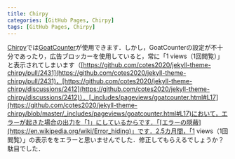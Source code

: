 ```yaml
---
title: Chirpy
categories: [GitHub Pages, Chirpy]
tags: [GitHub Pages, Chirpy]
---
```

[Chirpy](https://github.com/cotes2020/jekyll-theme-chirpy)では[GoatCounter](https://www.goatcounter.com/)が使用できます．しかし，GoatCounterの設定が不十分であったり，広告ブロッカーを使用していると，常に「1 views（1回閲覧）」と表示されてしまいます（[https://github.com/cotes2020/jekyll-theme-chirpy/pull/2431](https://github.com/cotes2020/jekyll-theme-chirpy/pull/2431)，[https://github.com/cotes2020/jekyll-theme-chirpy/discussions/2412](https://github.com/cotes2020/jekyll-theme-chirpy/discussions/2412)）．[_includes/pageviews/goatcounter.html#L17](https://github.com/cotes2020/jekyll-theme-chirpy/blob/master/_includes/pageviews/goatcounter.html#L17)において，エラーが起きた場合の出力を「1」にしているからです．「[エラーの隠蔽](https://en.wikipedia.org/wiki/Error_hiding)」です．2.5カ月間，「1 views（1回閲覧）」の表示ををエラーと思いませんでした．修正してもらえるでしょうか？　駄目でした．